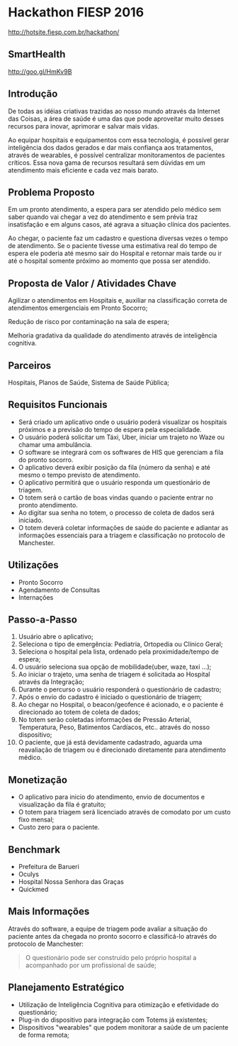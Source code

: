 # Hackathon FIESP 2016
http://hotsite.fiesp.com.br/hackathon/

## SmartHealth

http://goo.gl/HmKv9B

## Introdução

De todas as idéias criativas trazidas ao nosso mundo através da Internet das Coisas, a área de saúde é uma das que pode aproveitar muito desses recursos para inovar, aprimorar e salvar mais vidas.

Ao equipar hospitais e equipamentos com essa tecnologia, é possível gerar inteligência dos dados gerados e dar mais confiança aos tratamentos, através de wearables, é possível centralizar monitoramentos de pacientes críticos. Essa nova gama de recursos resultará sem dúvidas em um atendimento mais eficiente e cada vez mais barato.

## Problema Proposto

Em um pronto atendimento, a espera para ser atendido pelo médico sem saber quando vai chegar a vez do atendimento e sem prévia traz insatisfação e em alguns casos, até agrava a situação clínica dos pacientes.

Ao chegar, o paciente faz um cadastro e questiona diversas vezes o tempo de atendimento. Se o paciente tivesse uma estimativa real do tempo de espera ele poderia até mesmo sair do Hospital e retornar mais tarde ou ir até o hospital somente próximo ao momento que possa ser atendido.

## Proposta de Valor / Atividades Chave

Agilizar o atendimentos em Hospitais e, auxiliar na classificação correta de atendimentos emergenciais em Pronto Socorro;

Redução de risco por contaminação na sala de espera;

Melhoria gradativa da qualidade do atendimento através de inteligência cognitiva.

## Parceiros

Hospitais, Planos de Saúde, Sistema de Saúde Pública;

## Requisitos Funcionais

- Será criado um aplicativo onde o usuário poderá visualizar os hospitais próximos e a previsão do tempo de espera pela especialidade.
- O usuário poderá solicitar um Táxi, Uber, iniciar um trajeto no Waze ou chamar uma ambulância.
- O software se integrará com os softwares de HIS que gerenciam a fila do pronto socorro.
- O aplicativo deverá exibir posição da fila (número da senha) e até mesmo o tempo previsto de atendimento.
- O aplicativo permitirá que o usuário responda um questionário de triagem.
- O totem será o cartão de boas vindas quando o paciente entrar no pronto atendimento.
- Ao digitar sua senha no totem, o processo de coleta de dados será iniciado.
- O totem deverá coletar informações de saúde do paciente e adiantar as informações essenciais para a triagem e classificação no protocolo de Manchester.

## Utilizações

- Pronto Socorro
- Agendamento de Consultas
- Internações

## Passo-a-Passo

1. Usuário abre o aplicativo;
2. Seleciona o tipo de emergência: Pediatria, Ortopedia ou Clínico Geral;
3. Seleciona o hospital pela lista, ordenado pela proximidade/tempo de espera;
4. O usuário seleciona sua opção de mobilidade(uber, waze, taxi ...);
5. Ao iniciar o trajeto, uma senha de triagem é solicitada ao Hospital através da Integração;
6. Durante o percurso o usuário responderá o questionário de cadastro;
7. Após o envio do cadastro é iniciado o questionário de triagem;
8. Ao chegar no Hospital, o beacon/geofence é acionado, e o paciente é direcionado ao totem de coleta de dados;
9. No totem serão coletadas informações de Pressão Arterial, Temperatura, Peso, Batimentos Cardíacos, etc.. através do nosso dispositivo;
10. O paciente, que já está devidamente cadastrado, aguarda uma reavaliação de triagem ou é direcionado diretamente para atendimento médico.

## Monetização

- O aplicativo para inicio do atendimento, envio de documentos e visualização da fila é gratuito;
- O totem para triagem será licenciado através de comodato por um custo fixo mensal;
- Custo zero para o paciente.

## Benchmark

- Prefeitura de Barueri
- Oculys
- Hospital Nossa Senhora das Graças
- Quickmed

## Mais Informações

Através do software, a equipe de triagem pode avaliar a situação do paciente antes da chegada no pronto socorro e classificá-lo através do protocolo de Manchester:

> O questionário pode ser construído pelo próprio hospital a acompanhado por um profissional de saúde;


## Planejamento Estratégico

- Utilização de Inteligência Cognitiva para otimização e efetividade do questionário;
- Plug-in do dispositivo para integração com Totems já existentes;
- Dispositivos "wearables" que podem monitorar a saúde de um paciente de forma remota;




